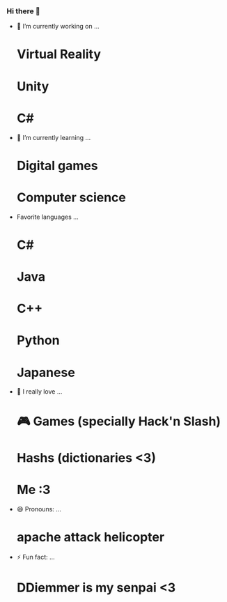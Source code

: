 ### Hi there 👋

- 🔭 I’m currently working on ...
  # Virtual Reality
  # Unity
  # C#
- 🌱 I’m currently learning ...
  # Digital games
  # Computer science
- Favorite languages ...
  # C#
  # Java
  # C++
  # Python
  # Japanese
- 💓 I really love ...
  # 🎮 Games (specially Hack'n Slash)
  # Hashs (dictionaries <3)
  # Me :3
- 😄 Pronouns: ...
  # apache attack helicopter
- ⚡ Fun fact: ...
  # DDiemmer is my senpai <3
